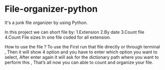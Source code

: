 # File-organizer-python
It's a junk file organizer by using Python.

In this project we can short file by:
1.Extension
2.By date
3.Count file
4.Count File sizes
In one file coded for all extension.

How to use the file ?
To use the First run that file directly or through terminal ,
Then it will show 4 option and you have to enter which option you want to select,
After enter again it will ask for the dictionary path where you want to perform this ,
That’s all now you can able to count and organize your file.

